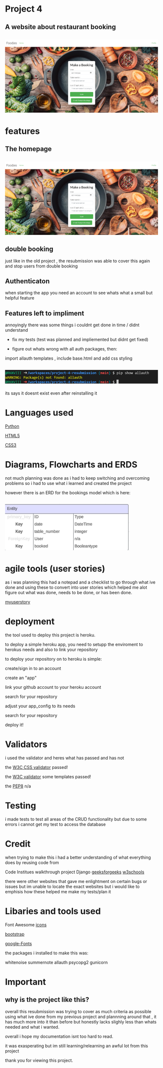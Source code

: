 # Project 4 

## A website about restaurant booking

<h2><img src="static/images/p4homr.png"></h2>

# features 

## The homepage 


<h2><img src="static/images/p4homr.png"></h2>


## double booking

just like in the old project , the resubmission was able to cover this again and stop users from double booking 

## Authenticaton 

when starting the app you need an account to see whats what a small but helpful feature

## Features left to impliment

annoyingly there was some things i couldnt get done in time / didnt understand

- fix my tests (test was planned and impliemented but didnt get fixed)

- figure out whats wrong with all auth packages, then:

import allauth templates , include base.html and add css styling

<h2><img src="static/images/allautherror.png"></h2>

its says it doesnt exist even after reinstalling it

# Languages used 

[Python](https://www.python.org/)

[HTML5](https://en.wikipedia.org/wiki/HTML5)
<br>

[CSS3](https://en.wikipedia.org/wiki/Cascading_Style_Sheets)

# Diagrams, Flowcharts and ERDS

not much planning was done as i had to keep switching and overcoming problems so i had to use what i learned
and created the project 

however there is an ERD for the bookings model which is here:

<h2><img src="static/images/basic_modelerd.png"></h2>

# agile tools (user stories)

as i was planning this had a notepad and a checklist to go through what ive done and using these to convert into user stories which helped me alot figure out what was done, needs to be done, or has been done.

[myuserstory](https://github.com/RNXVIII/project-4-blog)


# deployment

the tool used to deploy this project is heroku.

to deploy a simple heroku app, you need to setupp the enviroment to herokus needs and also to link your repository

to deploy your repository on to heroku is simple:

create/sign in to an account 

create an "app" 

link your github account to your heroku account 

search for your repository 

adjust your app_config to its needs

search for your repository 

deploy it!

# Validators 

i used the validator and heres what has passed and has not

the [W3C CSS validator](https://jigsaw.w3.org/css-validator/validator) passed!

the [W3C validator](https://validator.w3.org/) some templates passed!

the [PEP8](https://peps.python.org/pep-0008/) n/a

# Testing 

i made tests to test all areas of the CRUD functionality but due to some errors i cannot get my test to access the database

# Credit 

when trying to make this i had a better understanding of what everything does by reusing code from

Code Institues walkthrough project Django
[geeksforgeeks](https://www.geeksforgeeks.org/)
[w3schools](https://www.w3schools.com/)

there were other websites that gave me enlightment on certain bugs or issues but im unable to locate the exact websites
but i would like to emphisis how these helped me make my tests/plan it 

# Libaries and tools used

Font Awesome [icons](https://fontawesome.com/)

[bootstrap](https://getbootstrap.com/)

[google-Fonts](https://fonts.google.com/)

the packages i installed to make this was:

whitenoise
summernote
allauth
psycopg2
gunicorn


# Important

## why is the project like this?

overall this resubmission was trying to cover as much criteria as possible using what ive done from my previous project and plannning around that , it has much more into it than before but honestly lacks slighly less than whats needed and what i wanted.

overall i hope my documentation isnt too hard to read. 

it was exasperating but im still learning/relearning  an awful lot from this project

thank you for viewing this project.



